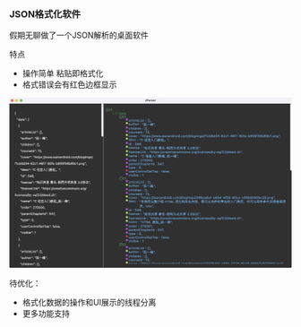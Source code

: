 ### JSON格式化软件
假期无聊做了一个JSON解析的桌面软件

特点
- 操作简单 粘贴即格式化
- 格式错误会有红色边框显示


![图片](images/image1.png)


待优化：
- 格式化数据的操作和UI展示的线程分离
- 更多功能支持